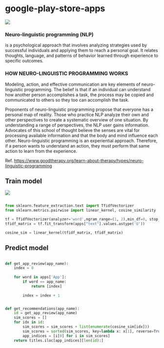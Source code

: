 # google-play-store-apps

![](https://i.ibb.co/LNmnk58/1-h-Dq-C5-H28uy-S3-Ic8m-Bm-Sul-Q.png)

### Neuro-linguistic programming (NLP) 

is a psychological approach that involves analyzing strategies used by successful individuals and applying them to reach a personal goal. It relates thoughts, language, and patterns of behavior learned through experience to specific outcomes. 

### HOW NEURO-LINGUISTIC PROGRAMMING WORKS

Modeling, action, and effective communication are key elements of neuro-linguistic programming. The belief is that if an individual can understand how another person accomplishes a task, the process may be copied and communicated to others so they too can accomplish the task. 

Proponents of neuro-linguistic programming propose that everyone has a personal map of reality. Those who practice NLP analyze their own and other perspectives to create a systematic overview of one situation. By understanding a range of perspectives, the NLP user gains information. Advocates of this school of thought believe the senses are vital for processing available information and that the body and mind influence each other. Neuro-linguistic programming is an experiential approach. Therefore, if a person wants to understand an action, they must perform that same action to learn from the experience.

Ref. https://www.goodtherapy.org/learn-about-therapy/types/neuro-linguistic-programming

## Train model

![](https://i.ibb.co/KXY6D4k/NLP.jpg)

```python

from sklearn.feature_extraction.text import TfidfVectorizer
from sklearn.metrics.pairwise import linear_kernel, cosine_similarity

tf = TfidfVectorizer(analyzer='word',ngram_range=(1, 2),min_df=0, stop_words='english')
tfidf_matrix = tf.fit_transform(apps["text"].values.astype('U'))

cosine_sim = linear_kernel(tfidf_matrix, tfidf_matrix)

```
## Predict model

```python 

def get_app_review(app_name):
    index = 0
    
    for word in apps['App']:
        if word == app_name:
            return [index]
        
        index = index + 1


def get_recommendations(app_name):
    id = get_app_review(app_name)
    sim_scores = []
    for idx in id:
        sim_scores = sim_scores + list(enumerate(cosine_sim[idx]))
        sim_scores = sorted(sim_scores, key=lambda x: x[1], reverse=True)
        app_indices = [i[0] for i in sim_scores]
    return titles.iloc[app_indices][len(id):]

```

